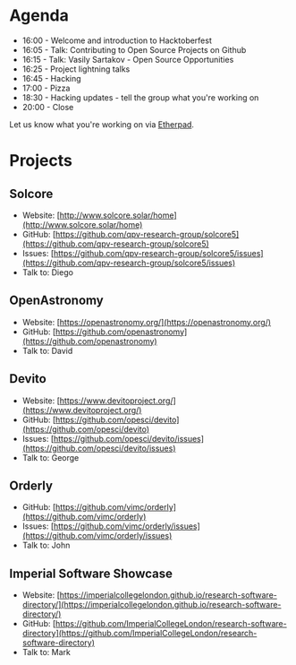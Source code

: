 # Agenda

* 16:00 - Welcome and introduction to Hacktoberfest
* 16:05 - Talk: Contributing to Open Source Projects on Github
* 16:15 - Talk: Vasily Sartakov - Open Source Opportunities
* 16:25 - Project lightning talks
* 16:45 - Hacking
* 17:00 - Pizza
* 18:30 - Hacking updates - tell the group what you're working on
* 20:00 - Close

Let us know what you're working on via [Etherpad](https://etherpad.net/p/ImperialRSEHacktoberfest).

# Projects

## Solcore 

* Website: [http://www.solcore.solar/home](http://www.solcore.solar/home)
* GitHub: [https://github.com/qpv-research-group/solcore5](https://github.com/qpv-research-group/solcore5)
* Issues: [https://github.com/qpv-research-group/solcore5/issues](https://github.com/qpv-research-group/solcore5/issues)
* Talk to: Diego

## OpenAstronomy

* Website: [https://openastronomy.org/](https://openastronomy.org/)
* GitHub: [https://github.com/openastronomy](https://github.com/openastronomy)
* Talk to: David

## Devito

* Website: [https://www.devitoproject.org/](https://www.devitoproject.org/)
* GitHub: [https://github.com/opesci/devito](https://github.com/opesci/devito)
* Issues: [https://github.com/opesci/devito/issues](https://github.com/opesci/devito/issues)
* Talk to: George

## Orderly

* GitHub: [https://github.com/vimc/orderly](https://github.com/vimc/orderly)
* Issues: [https://github.com/vimc/orderly/issues](https://github.com/vimc/orderly/issues)
* Talk to: John

## Imperial Software Showcase

* Website: [https://imperialcollegelondon.github.io/research-software-directory/](https://imperialcollegelondon.github.io/research-software-directory/)
* GitHub: [https://github.com/ImperialCollegeLondon/research-software-directory](https://github.com/ImperialCollegeLondon/research-software-directory)
* Talk to: Mark
